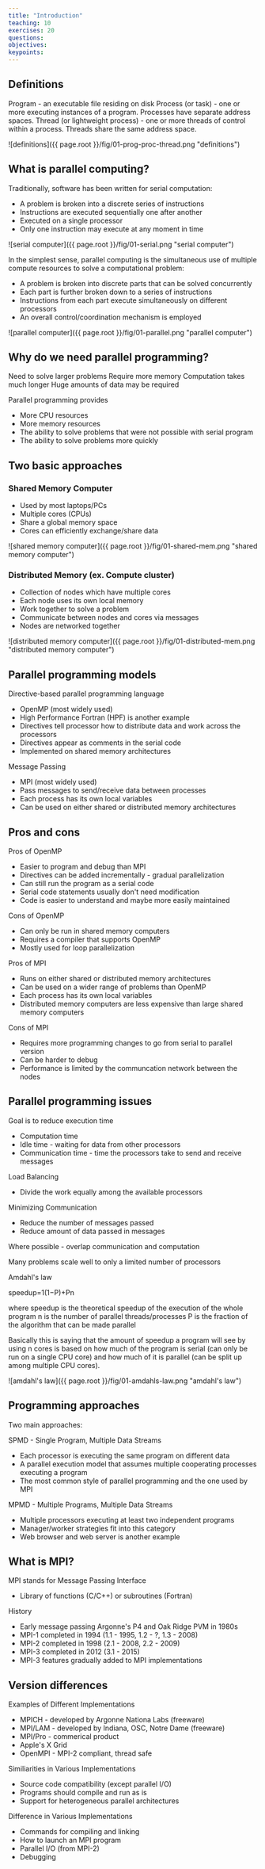 ```yaml
---
title: "Introduction"
teaching: 10
exercises: 20
questions:
objectives:
keypoints:
---
```

## Definitions

Program - an executable file residing on disk
Process (or task) - one or more executing instances of a program. Processes have separate address spaces.
Thread (or lightweight process) - one or more threads of control within a process. Threads share the same address space.

![definitions]({{ page.root }}/fig/01-prog-proc-thread.png "definitions")

## What is parallel computing?

Traditionally, software has been written for serial computation:
- A problem is broken into a discrete series of instructions
- Instructions are executed sequentially one after another
- Executed on a single processor
- Only one instruction may execute at any moment in time

![serial computer]({{ page.root }}/fig/01-serial.png "serial computer")

In the simplest sense, parallel computing is the simultaneous use of multiple compute resources to solve a computational problem:
- A problem is broken into discrete parts that can be solved concurrently
- Each part is further broken down to a series of instructions
- Instructions from each part execute simultaneously on different processors
- An overall control/coordination mechanism is employed

![parallel computer]({{ page.root }}/fig/01-parallel.png "parallel computer")

## Why do we need parallel programming?

Need to solve larger problems
Require more memory
Computation takes much longer
Huge amounts of data may be required

Parallel programming provides
- More CPU resources
- More memory resources
- The ability to solve problems that were not possible with serial program
- The ability to solve problems more quickly

## Two basic approaches

### Shared Memory Computer

- Used by most laptops/PCs
- Multiple cores (CPUs)
- Share a global memory space
- Cores can efficiently exchange/share data

![shared memory computer]({{ page.root }}/fig/01-shared-mem.png "shared memory computer")

### Distributed Memory (ex. Compute cluster)

- Collection of nodes which have multiple cores
- Each node uses its own local memory
- Work together to solve a problem
- Communicate between nodes and cores via messages
- Nodes are networked together

![distributed memory computer]({{ page.root }}/fig/01-distributed-mem.png "distributed memory computer")

## Parallel programming models

Directive-based parallel programming language
- OpenMP (most widely used)
- High Performance Fortran (HPF) is another example
- Directives tell processor how to distribute data and work across the processors
- Directives appear as comments in the serial code
- Implemented on shared memory architectures

Message Passing
- MPI (most widely used)
- Pass messages to send/receive data between processes
- Each process has its own local variables
- Can be used on either shared or distributed memory architectures

## Pros and cons

Pros of OpenMP
- Easier to program and debug than MPI
- Directives can be added incrementally - gradual parallelization
- Can still run the program as a serial code
- Serial code statements usually don't need modification
- Code is easier to understand and maybe more easily maintained

Cons of OpenMP
- Can only be run in shared memory computers
- Requires a compiler that supports OpenMP
- Mostly used for loop parallelization

Pros of MPI
- Runs on either shared or distributed memory architectures
- Can be used on a wider range of problems than OpenMP
- Each process has its own local variables
- Distributed memory computers are less expensive than large shared memory computers

Cons of MPI
- Requires more programming changes to go from serial to parallel version
- Can be harder to debug
- Performance is limited by the communcation network between the nodes

## Parallel programming issues

Goal is to reduce execution time
- Computation time
- Idle time - waiting for data from other processors
- Communication time - time the processors take to send and receive messages

Load Balancing
- Divide the work equally among the available processors

Minimizing Communication
- Reduce the number of messages passed
- Reduce amount of data passed in messages

Where possible - overlap communication and computation

Many problems scale well to only a limited number of processors

Amdahl's law

speedup=1(1−P)+Pn

where
speedup is the theoretical speedup of the execution of the whole program
n is the number of parallel threads/processes
P is the fraction of the algorithm that can be made parallel

Basically this is saying that the amount of speedup a program will see by using n cores is based on how much of the program is serial 
(can only be run on a single CPU core) and how much of it is parallel (can be split up among multiple CPU cores).

![amdahl's law]({{ page.root }}/fig/01-amdahls-law.png "amdahl's law")

## Programming approaches

Two main approaches:

SPMD - Single Program, Multiple Data Streams
- Each processor is executing the same program on different data
- A parallel execution model that assumes multiple cooperating processes executing a program
- The most common style of parallel programming and the one used by MPI

MPMD - Multiple Programs, Multiple Data Streams
- Multiple processors executing at least two independent programs
- Manager/worker strategies fit into this category
- Web browser and web server is another example

## What is MPI?

MPI stands for Message Passing Interface
- Library of functions (C/C++) or subroutines (Fortran)

History
- Early message passing Argonne's P4 and Oak Ridge PVM in 1980s
- MPI-1 completed in 1994 (1.1 - 1995, 1.2 - ?, 1.3 - 2008)
- MPI-2 completed in 1998 (2.1 - 2008, 2.2 - 2009)
- MPI-3 completed in 2012 (3.1 - 2015)
- MPI-3 features gradually added to MPI implementations

## Version differences

Examples of Different Implementations
- MPICH - developed by Argonne Nationa Labs (freeware)
- MPI/LAM - developed by Indiana, OSC, Notre Dame (freeware)
- MPI/Pro - commerical product
- Apple's X Grid
- OpenMPI - MPI-2 compliant, thread safe

Similiarities in Various Implementations
- Source code compatibility (except parallel I/O)
- Programs should compile and run as is
- Support for heterogeneous parallel architectures

Difference in Various Implementations
- Commands for compiling and linking
- How to launch an MPI program
- Parallel I/O (from MPI-2)
- Debugging
